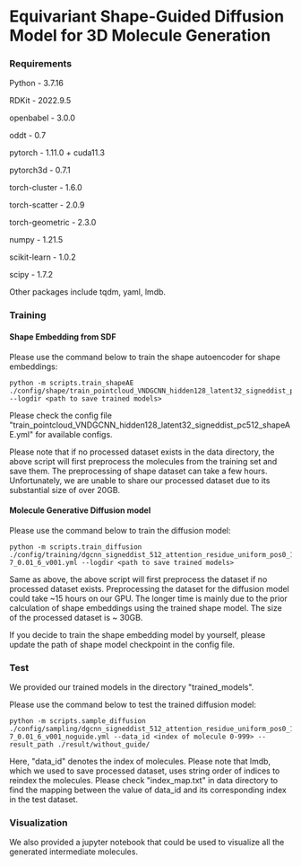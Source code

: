 # Equivariant Shape-Guided Diffusion Model for 3D Molecule Generation

### Requirements

Python - 3.7.16

RDKit - 2022.9.5

openbabel - 3.0.0

oddt - 0.7

pytorch - 1.11.0 + cuda11.3

pytorch3d - 0.7.1

torch-cluster - 1.6.0

torch-scatter - 2.0.9

torch-geometric - 2.3.0

numpy - 1.21.5

scikit-learn - 1.0.2

scipy - 1.7.2

Other packages include tqdm, yaml, lmdb.

### Training

#### Shape Embedding from SDF
Please use the command below to train the shape autoencoder for shape embeddings:
```
python -m scripts.train_shapeAE ./config/shape/train_pointcloud_VNDGCNN_hidden128_latent32_signeddist_pc512_shapeAE.yml --logdir <path to save trained models>
```
Please check the config file "train_pointcloud_VNDGCNN_hidden128_latent32_signeddist_pc512_shapeAE.yml" for available configs.

Please note that if no processed dataset exists in the data directory, the above script will first preprocess the molecules from the training set and save them. The preprocessing of shape dataset can take a few hours. Unfortunately, we are unable to share our processed dataset due to its substantial size of over 20GB.


#### Molecule Generative Diffusion model

Please use the command below to train the diffusion model:
```
python -m scripts.train_diffusion ./config/training/dgcnn_signeddist_512_attention_residue_uniform_pos0_10_pos1.e-7_0.01_6_v001.yml --logdir <path to save trained models>
```
Same as above, the above script will first preprocess the dataset if no processed dataset exists. Preprocessing the dataset for the diffusion model could take ~15 hours on our GPU. The longer time is mainly due to the prior calculation of shape embeddings using the trained shape model. The size of the processed dataset is ~ 30GB.

If you decide to train the shape embedding model by yourself, please update the path of shape model checkpoint in the config file.


### Test

We provided our trained models in the directory "trained_models".

Please use the command below to test the trained diffusion model:
```
python -m scripts.sample_diffusion ./config/sampling/dgcnn_signeddist_512_attention_residue_uniform_pos0_10_pos1.e-7_0.01_6_v001_noguide.yml --data_id <index of molecule 0-999> --result_path ./result/without_guide/
```
Here, "data_id" denotes the index of molecules. Please note that lmdb, which we used to save processed dataset, uses string order of indices to reindex the molecules. Please check "index_map.txt" in data directory to find the mapping between the value of data_id and its corresponding index in the test dataset.

### Visualization

We also provided a jupyter notebook that could be used to visualize all the generated intermediate molecules.
